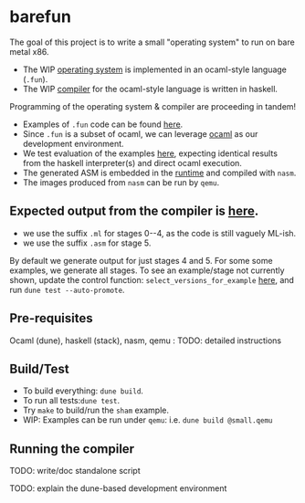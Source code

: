 # barefun

The goal of this project is to write a small "operating system" to run on bare metal x86.

- The WIP [operating system](test/examples/sham.fun) is implemented in an ocaml-style language (`.fun`).
- The WIP [compiler](haskell/README.md) for the ocaml-style language is written in haskell.

Programming of the operating system & compiler are proceeding in tandem!

- Examples of `.fun` code can be found [here](test/examples/README.md).
- Since `.fun` is a subset of ocaml, we can leverage [ocaml](ocaml/README.md) as our development environment.
- We test evaluation of the examples [here](test-evaluation/README.md), expecting identical results from the haskell interpreter(s) and direct ocaml execution.
- The generated ASM is embedded in the [runtime](x86/runtime.asm) and compiled with `nasm`.
- The images produced from `nasm` can be run by `qemu`.

## Expected output from the compiler is [here](test/expected).
- we use the suffix `.ml` for stages 0--4, as the code is still vaguely ML-ish.
- we use the suffix `.asm` for stage 5.

By default we generate output for just stages 4 and 5. For some some examples, we generate all stages.
To see an example/stage not currently shown, update the control function:
`select_versions_for_example` [here](test/compile-examples/generate/main.ml), and run `dune test --auto-promote`.

## Pre-requisites

Ocaml (dune), haskell (stack), nasm, qemu : TODO: detailed instructions

## Build/Test

- To build everything: `dune build`.
- To run all tests:`dune test`.
- Try `make` to build/run the `sham` example.
- WIP: Examples can be run under `qemu`: i.e. `dune build @small.qemu`

## Running the compiler

TODO: write/doc standalone script

TODO: explain the dune-based development environment

